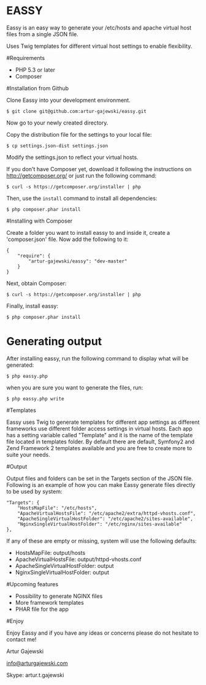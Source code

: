 EASSY
=====

Eassy is an easy way to generate your /etc/hosts and apache virtual host files from a single JSON file.

Uses Twig templates for different virtual host settings to enable flexibility.

#Requirements

- PHP 5.3 or later
- Composer

#Installation from Github

Clone Eassy into your development environment.

    $ git clone git@github.com:artur-gajewski/eassy.git

Now go to your newly created directory.

Copy the distribution file for the settings to your local file:

    $ cp settings.json-dist settings.json

Modify the settings.json to reflect your virtual hosts.

If you don't have Composer yet, download it following the instructions on
http://getcomposer.org/ or just run the following command:

    $ curl -s https://getcomposer.org/installer | php

Then, use the `install` command to install all dependencies:

    $ php composer.phar install

#Installing with Composer

Create a folder you want to install eassy to and inside it, create a 'composer.json' file. Now add the following to it:

    {
        "require": {
            "artur-gajewski/eassy": "dev-master"
        }
    }

Next, obtain Composer:

    $ curl -s https://getcomposer.org/installer | php

Finally, install eassy:

    $ php composer.phar install

# Generating output

After installing eassy, run the following command to display what will be generated:

    $ php eassy.php

when you are sure you want to generate the files, run:

    $ php eassy.php write

#Templates

Eassy uses Twig to generate templates for different app settings as different frameworks use different folder access
settings in virtual hosts. Each app has a setting variable called "Template" and it is the name of the template file
located in templates folder. By default there are default, Symfony2 and Zend Framework 2 templates available and you
are free to create more to suite your needs.

#Output

Output files and folders can be set in the Targets section of the JSON file. Following is an example of how you can
make Eassy generate files directly to be used by system:

    "Targets": {
        "HostsMapFile": "/etc/hosts",
        "ApacheVirtualHostsFile": "/etc/apache2/extra/httpd-vhosts.conf",
        "ApacheSingleVirtualHostFolder": "/etc/apache2/sites-available",
        "NginxSingleVirtualHostFolder": "/etc/nginx/sites-available"
    },

If any of these are empty or missing, system will use the following defaults:

- HostsMapFile: output/hosts
- ApacheVirtualHostsFile: output/httpd-vhosts.conf
- ApacheSingleVirtualHostFolder: output
- NginxSingleVirtualHostFolder: output

#Upcoming features

- Possibility to generate NGINX files
- More framework templates
- PHAR file for the app

#Enjoy

Enjoy Eassy and if you have any ideas or concerns please do not hesitate to contact me!

Artur Gajewski

info@arturgajewski.com

Skype: artur.t.gajewski